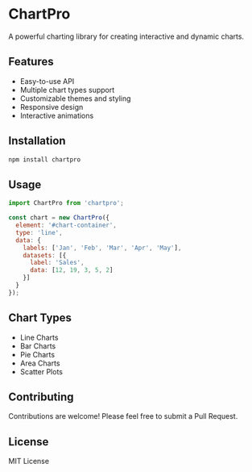 # ChartPro

A powerful charting library for creating interactive and dynamic charts.

## Features

- Easy-to-use API
- Multiple chart types support
- Customizable themes and styling
- Responsive design
- Interactive animations

## Installation

```bash
npm install chartpro
```

## Usage

```javascript
import ChartPro from 'chartpro';

const chart = new ChartPro({
  element: '#chart-container',
  type: 'line',
  data: {
    labels: ['Jan', 'Feb', 'Mar', 'Apr', 'May'],
    datasets: [{
      label: 'Sales',
      data: [12, 19, 3, 5, 2]
    }]
  }
});
```

## Chart Types

- Line Charts
- Bar Charts
- Pie Charts
- Area Charts
- Scatter Plots

## Contributing

Contributions are welcome! Please feel free to submit a Pull Request.

## License

MIT License
